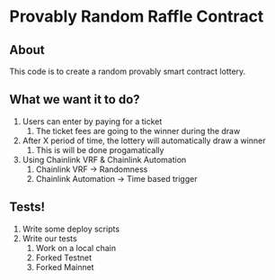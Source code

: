 # Provably Random Raffle Contract

## About

This code is to create a random provably smart contract lottery.

## What we want it to do?

1. Users can enter by paying for a ticket
    1. The ticket fees are going to the winner during the draw
2.  After X period of time, the lottery will automatically draw a winner
    1. This is will be done progamatically
3. Using Chainlink VRF & Chainlink Automation
    1. Chainlink VRF -> Randomness
    2. Chainlink Automation -> Time based trigger

## Tests!
1. Write some deploy scripts
2. Write our tests
    1. Work on a local chain
    2. Forked Testnet
    3. Forked Mainnet